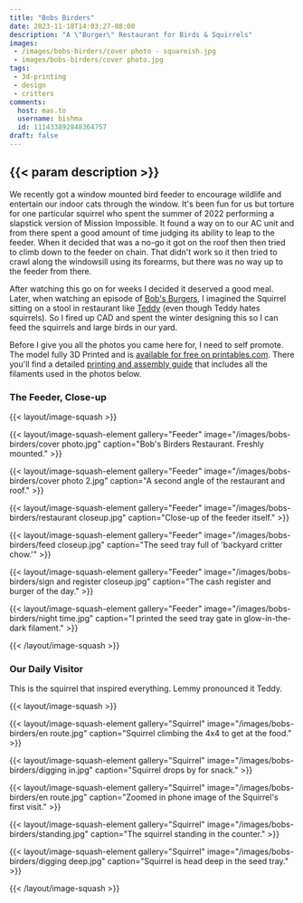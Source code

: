 ```yaml
---
title: "Bobs Birders"
date: 2023-11-18T14:03:27-08:00
description: "A \"Burger\" Restaurant for Birds & Squirrels"
images:
 - /images/bobs-birders/cover photo - squareish.jpg
 - images/bobs-birders/cover photo.jpg
tags:
 - 3d-printing
 - design
 - critters
comments:
  host: mas.to
  username: bishma
  id: 111433892848364757
draft: false
---
```


## {{< param description >}}

We recently got a window mounted bird feeder to encourage wildlife and entertain our indoor cats through the window. It's been fun for us but torture for one particular squirrel who spent the summer of 2022 performing a slapstick version of Mission Impossible. It found a way on to our AC unit and from there spent a good amount of time judging its ability to leap to the feeder. When it decided that was a no-go it got on the roof then then tried to climb down to the feeder on chain. That didn't work so it then tried to crawl along the windowsill using its forearms, but there was no way up to the feeder from there.

After watching this go on for weeks I decided it deserved a good meal. Later, when watching an episode of [Bob's Burgers](https://en.wikipedia.org/wiki/Bob%27s_Burgers), I imagined the Squirrel sitting on a stool in restaurant like [Teddy](https://bobs-burgers.fandom.com/wiki/Teddy) (even though Teddy hates squirrels). So I fired up CAD and spent the winter designing this so I can feed the squirrels and large birds in our yard.

Before I give you all the photos you came here for, I need to self promote. The model fully 3D Printed and is [available for free on printables.com](https://www.printables.com/model/493447-bobs-birders-bird-and-squirrel-feeder). There you'll find a detailed [printing and assembly guide](https://docs.google.com/document/d/1qTSzFMaA-h0sKJgEUVzgMQtXoNab7-di9tYruIxrtjM/edit?usp=sharing) that includes all the filaments used in the photos below.

### The Feeder, Close-up

{{< layout/image-squash >}}

{{< layout/image-squash-element gallery="Feeder" image="/images/bobs-birders/cover photo.jpg" caption="Bob's Birders Restaurant. Freshly mounted." >}}

{{< layout/image-squash-element gallery="Feeder" image="/images/bobs-birders/cover photo 2.jpg" caption="A second angle of the restaurant and roof." >}}

{{< layout/image-squash-element gallery="Feeder" image="/images/bobs-birders/restaurant closeup.jpg" caption="Close-up of the feeder itself." >}}

{{< layout/image-squash-element gallery="Feeder" image="/images/bobs-birders/feed closeup.jpg" caption="The seed tray full of 'backyard critter chow.'" >}}

{{< layout/image-squash-element gallery="Feeder" image="/images/bobs-birders/sign and register closeup.jpg" caption="The cash register and burger of the day." >}}

{{< layout/image-squash-element gallery="Feeder" image="/images/bobs-birders/night time.jpg" caption="I printed the seed tray gate in glow-in-the-dark filament." >}}

{{< /layout/image-squash >}}

### Our Daily Visitor

This is the squirrel that inspired everything. Lemmy pronounced it Teddy.

{{< layout/image-squash >}}

{{< layout/image-squash-element gallery="Squirrel" image="/images/bobs-birders/en route.jpg" caption="Squirrel climbing the 4x4 to get at the food." >}}

{{< layout/image-squash-element gallery="Squirrel" image="/images/bobs-birders/digging in.jpg" caption="Squirrel drops by for snack." >}}

{{< layout/image-squash-element gallery="Squirrel" image="/images/bobs-birders/en route.jpg" caption="Zoomed in phone image of the Squirrel's first visit." >}}

{{< layout/image-squash-element gallery="Squirrel" image="/images/bobs-birders/standing.jpg" caption="The squirrel standing in the counter." >}}

{{< layout/image-squash-element gallery="Squirrel" image="/images/bobs-birders/digging deep.jpg" caption="Squirrel is head deep in the seed tray." >}}

{{< /layout/image-squash >}}